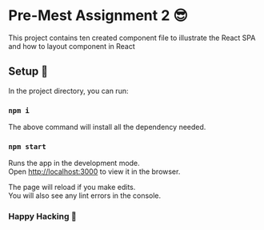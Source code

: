 # Pre-Mest Assignment 2 😎

This project contains ten created component file to illustrate the React SPA  and how to layout component in React

## Setup 🚀

In the project directory, you can run:

### `npm i`

The above command will install all the dependency needed.

### `npm start`

Runs the app in the development mode.\
Open [http://localhost:3000](http://localhost:3000) to view it in the browser.

The page will reload if you make edits.\
You will also see any lint errors in the console.

### Happy Hacking 💌
